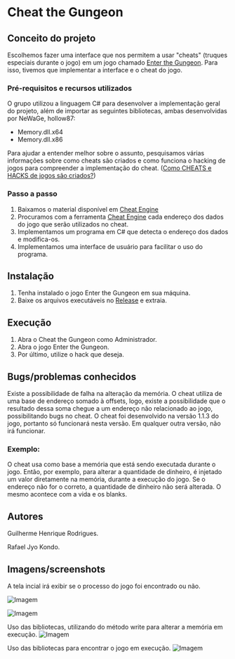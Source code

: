 # Cheat the Gungeon

## Conceito do projeto
Escolhemos fazer uma interface que nos permitem a usar "cheats" (truques especiais durante o jogo) em um jogo chamado  [Enter the Gungeon](https://store.steampowered.com/app/311690/Enter_the_Gungeon). Para isso, tivemos que implementar a interface e o cheat do jogo.

### Pré-requisitos e recursos utilizados

O grupo utilizou a linguagem C# para desenvolver a implementação geral do projeto, além de importar as seguintes bibliotecas, ambas desenvolvidas por NeWaGe, hollow87:
* Memory.dll.x64  
* Memory.dll.x86 

Para ajudar a entender melhor sobre o assunto, pesquisamos várias informações sobre como cheats são criados e como funciona o hacking de jogos para compreender a implementação do cheat. ([Como CHEATS e HACKS de jogos são criados?](https://www.youtube.com/watch?v=0w6Pb2p-r5o))

### Passo a passo

1. Baixamos o material disponível em [Cheat Engine](https://www.cheatengine.org/)
2. Procuramos com a ferramenta [Cheat Engine](https://www.cheatengine.org/) cada endereço dos dados do jogo que serão utilizados no cheat.
3. Implementamos um programa em C# que detecta o endereço dos dados e modifica-os.
4. Implementamos uma interface de usuário para facilitar o uso do programa.

## Instalação
1. Tenha instalado o jogo Enter the Gungeon em sua máquina.
2. Baixe os arquivos executáveis no [Release](https://github.com/nyanham/Cheat-the-Gungeon/releases/tag/1) e extraia.
  

## Execução
1. Abra o Cheat the Gungeon como Administrador.
2. Abra o jogo Enter the Gungeon.
3. Por último, utilize o hack que deseja.
 
 
## Bugs/problemas conhecidos
Existe a possibilidade de falha na alteração da memória. O cheat utiliza de uma base de endereço somado à offsets, logo, existe a possibilidade que o resultado dessa soma chegue a um endereço não relacionado ao jogo, possibilitando bugs no cheat.
O cheat foi desenvolvido na versão 1.1.3 do jogo, portanto só funcionará nesta versão. Em qualquer outra versão, não irá funcionar.

### Exemplo:
O cheat usa como base a memória que está sendo executada durante o jogo. Então, por exemplo, para alterar a quantidade de dinheiro, é injetado um valor diretamente na memória, durante a execução do jogo. Se o endereço não for o correto, a quantidade de dinheiro não será alterada. O mesmo acontece com a vida e os blanks.

## Autores
Guilherme Henrique Rodrigues.

Rafael Jyo Kondo.

## Imagens/screenshots
A tela incial irá exibir se o processo do jogo foi encontrado ou não.
 
![Imagem](https://github.com/nyanham/Cheat-the-Gungeon/blob/master/screenshot_1.png)

![Imagem](https://github.com/nyanham/Cheat-the-Gungeon/blob/master/screenshot_2.png)

Uso das bibliotecas, utilizando do método write para alterar a memória em execução.
![Imagem](https://github.com/nyanham/Cheat-the-Gungeon/blob/master/screenshot_3.png)

Uso das bibliotecas para encontrar o jogo em execução.
![Imagem](https://github.com/nyanham/Cheat-the-Gungeon/blob/master/screenshot_4.png)
